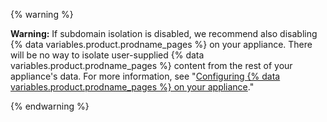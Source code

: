 {% warning %}

**Warning:** If subdomain isolation is disabled, we recommend also disabling {% data variables.product.prodname_pages %} on your appliance. There will be no way to isolate user-supplied {% data variables.product.prodname_pages %} content from the rest of your appliance's data. For more information, see "[Configuring {% data variables.product.prodname_pages %} on your appliance](/enterprise/admin/guides/installation/configuring-github-pages-on-your-appliance/)."

{% endwarning %}
